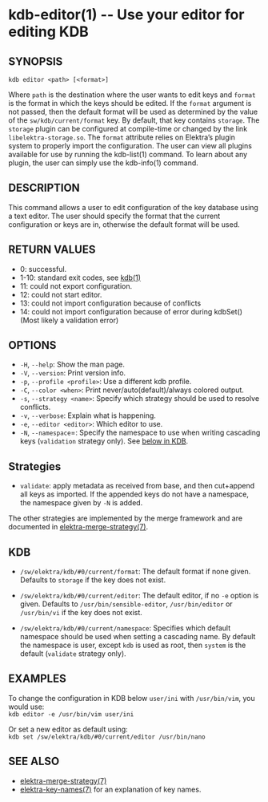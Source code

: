 # kdb-editor(1) -- Use your editor for editing KDB

## SYNOPSIS

`kdb editor <path> [<format>]`

Where `path` is the destination where the user wants to edit keys and `format` is the format in which the keys should be edited.
If the `format` argument is not passed, then the default format will be used as determined by the value of the `sw/kdb/current/format` key.
By default, that key contains `storage`.
The `storage` plugin can be configured at compile-time or changed by the link `libelektra-storage.so`.
The `format` attribute relies on Elektra’s plugin system to properly import the configuration. The user can view all plugins available for use by running the kdb-list(1) command.
To learn about any plugin, the user can simply use the kdb-info(1) command.

## DESCRIPTION

This command allows a user to edit configuration of the key database using a text editor.
The user should specify the format that the current configuration or keys are in, otherwise the default format will be used.

## RETURN VALUES

- 0:
  successful.
- 1-10:
  standard exit codes, see [kdb(1)](kdb.md)
- 11:
  could not export configuration.
- 12:
  could not start editor.
- 13:
  could not import configuration because of conflicts
- 14:
  could not import configuration because of error during kdbSet()
  (Most likely a validation error)

## OPTIONS

- `-H`, `--help`:
  Show the man page.
- `-V`, `--version`:
  Print version info.
- `-p`, `--profile <profile>`:
  Use a different kdb profile.
- `-C`, `--color <when>`:
  Print never/auto(default)/always colored output.
- `-s`, `--strategy <name>`:
  Specify which strategy should be used to resolve conflicts.
- `-v`, `--verbose`:
  Explain what is happening.
- `-e`, `--editor <editor>`:
  Which editor to use.
- `-N`, `--namespace`=<ns>:
  Specify the namespace to use when writing cascading keys (`validation` strategy only).
  See [below in KDB](#KDB).

## Strategies

- `validate`:
  apply metadata as received from base, and then cut+append all keys as imported.
  If the appended keys do not have a namespace, the namespace given by `-N`
  is added.

The other strategies are implemented by the merge framework and are documented in
[elektra-merge-strategy(7)](elektra-merge-strategy.md).

## KDB

- `/sw/elektra/kdb/#0/current/format`:
  The default format if none given. Defaults to `storage` if the key does not exist.

- `/sw/elektra/kdb/#0/current/editor`:
  The default editor, if no `-e` option is given.
  Defaults to `/usr/bin/sensible-editor`, `/usr/bin/editor` or `/usr/bin/vi` if the key does not exist.

- `/sw/elektra/kdb/#0/current/namespace`:
  Specifies which default namespace should be used when setting a cascading name.
  By default the namespace is user, except `kdb` is used as root, then `system`
  is the default (`validate` strategy only).

## EXAMPLES

To change the configuration in KDB below `user/ini` with `/usr/bin/vim`, you would use:<br>
`kdb editor -e /usr/bin/vim user/ini`

Or set a new editor as default using:<br>
`kdb set /sw/elektra/kdb/#0/current/editor /usr/bin/nano`

## SEE ALSO

- [elektra-merge-strategy(7)](elektra-merge-strategy.md)
- [elektra-key-names(7)](elektra-key-names.md) for an explanation of key names.
